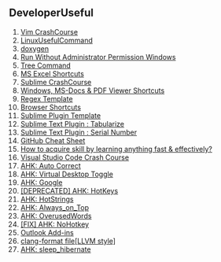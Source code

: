 ## DeveloperUseful

1. [Vim CrashCourse](https://github.com/VisheshPatel/DeveloperUseful/blob/master/Vim%20CrashCourse.md)
2. [LinuxUsefulCommand](https://github.com/VisheshPatel/DeveloperUseful/blob/master/LinuxUsefulCommand.md)
3. [doxygen](https://github.com/VisheshPatel/DeveloperUseful/blob/master/doxygen.md)
4. [Run Without Administrator Permission Windows](https://github.com/VisheshPatel/DeveloperUseful/blob/master/Run%20Without%20Administrator%20Permission.md)
5. [Tree Command](https://github.com/VisheshPatel/DeveloperUseful/blob/master/Tree.md)
6. [MS Excel Shortcuts](https://github.com/VisheshPatel/DeveloperUseful/blob/master/MS%20Excel%20Shortcuts.md)
7. [Sublime CrashCourse](https://github.com/VisheshPatel/DeveloperUseful/blob/master/Sublime%20CrashCourse.md)
8. [Windows, MS-Docs & PDF Viewer Shortcuts](https://github.com/VisheshPatel/DeveloperUseful/blob/master/Windows%20Shortcut.md)
9. [Regex Template](https://github.com/VisheshPatel/DeveloperUseful/blob/master/Regex%20Template.md)
10. [Browser Shortcuts](https://github.com/VisheshPatel/DeveloperUseful/blob/master/Browser%20Shortcut.md)
11. [Sublime Plugin Template](https://github.com/VisheshPatel/DeveloperUseful/blob/master/Sublime%20Plugin%20Template.md)
12. [Sublime Text Plugin : Tabularize](https://github.com/VisheshPatel/DeveloperUseful/blob/master/Sublime%20Text%20Plugin%20:%20Tabularize.md)
12. [Sublime Text Plugin : Serial Number](https://github.com/VisheshPatel/DeveloperUseful/blob/master/Sublime%20Text%20Plugin%20:%20Serial%20Number.md)
13. [GitHub Cheat Sheet](https://github.com/VisheshPatel/DeveloperUseful/blob/master/GitHub%20Cheat%20Sheet.md)
14. [How to acquire skill by learning anything fast & effectively?](https://github.com/VisheshPatel/DeveloperUseful/blob/master/How%20to%20acquire%20skill%20by%20learning%20anything%20fast%20%26%20effectively%3F.md)
15. [Visual Studio Code Crash Course](https://github.com/VisheshPatel/DeveloperUseful/blob/master/Visual%20Studio%20Code%20Crash%20Course.md)
16. [AHK: Auto Correct](https://github.com/VisheshPatel/DeveloperUseful/blob/master/AHK:%20Auto%20Correct.ahk)
17. [AHK: Virtual Desktop Toggle](https://github.com/VisheshPatel/DeveloperUseful/blob/master/AHK:%20Virtual%20Desktop%20Toggle.ahk)
18. [AHK: Google](https://github.com/VisheshPatel/DeveloperUseful/blob/master/AHK:%20Google.ahk)
19. [[DEPRECATED] AHK: HotKeys](https://github.com/VisheshPatel/DeveloperUseful/blob/master/AHK:%20HotKeys.md)
20. [AHK: HotStrings](https://github.com/VisheshPatel/DeveloperUseful/blob/master/AHK:%20HotStrings.ahk)
21. [AHK: Always_on_Top](https://github.com/VisheshPatel/DeveloperUseful/blob/master/AHK:%20Always_on_Top.ahk)
22. [AHK: OverusedWords](https://github.com/VisheshPatel/DeveloperUseful/blob/master/AHK:%20OverusedWords.ahk)
23. [[FIX] AHK: NoHotkey](https://github.com/VisheshPatel/DeveloperUseful/blob/master/AHK:%20NoHotkey.ahk)
24. [Outlook Add-ins](https://github.com/VisheshPatel/DeveloperUseful/blob/master/Outlook.md)
25. [clang-format file[LLVM style]](https://github.com/VisheshPatel/DeveloperUseful/blob/master/.clang-format)
26. [AHK: sleep_hibernate](https://github.com/VisheshPatel/DeveloperUseful/blob/master/AHK:%20sleep_hibernate.ahk)
